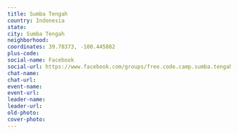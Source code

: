 ```yaml
---
title: Sumba Tengah
country: Indonesia
state: 
city: Sumba Tengah
neighborhood: 
coordinates: 39.78373, -100.445882
plus-code:
social-name: Facebook
social-url: https://www.facebook.com/groups/free.code.camp.sumba.tengah.nusa.tenggara.timur
chat-name:
chat-url:
event-name:
event-url:
leader-name:
leader-url:
old-photo: 
cover-photo:
---
```

